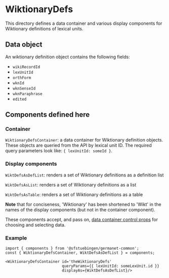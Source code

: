# WiktionaryDefs

This directory defines a data container and various display components
for Wiktionary definitions of lexical units.

## Data object

An wiktionary definition object contains the following fields:

  - `wikiRecordId`
  - `lexUnitId`
  - `orthForm`
  - `wknId`
  - `wknSenseId`
  - `wknParaphrase`
  - `edited`

## Components defined here

### Container

`WiktionaryDefsContainer`: a data container for Wiktionary definition
objects.  These objects are queried from the API by lexical unit ID.
The required query parameters look like: `{ lexUnitId: someId }`.

### Display components

`WiktDefsAsDefList`: renders a set of Wiktionary definitions as a
definition list

`WiktDefsAsList`: renders a set of Wiktionary definitions as a list 

`WiktDefsAsTable`: renders a set of Wiktionary definitions as a table 

**Note** that for conciseness, 'Wiktionary' has been shortened to
'Wikt' in the names of the display components (but not in the
container component).

These components accept, and pass on, [data container control
props](../DataContainer#user-content-selecting-and-choosing-data-objects) for choosing and selecting data.

### Example

```
import { components } from '@sfstuebingen/germanet-common';
const { WiktionaryDefsContainer, WiktDefsAsDefList } = components;

<WiktionaryDefsContainer id='theWiktionaryDefs'
                         queryParams={{ lexUnitId: someLexUnit.id }}
                         displayAs={WiktDefsAsDefList}/>
```
